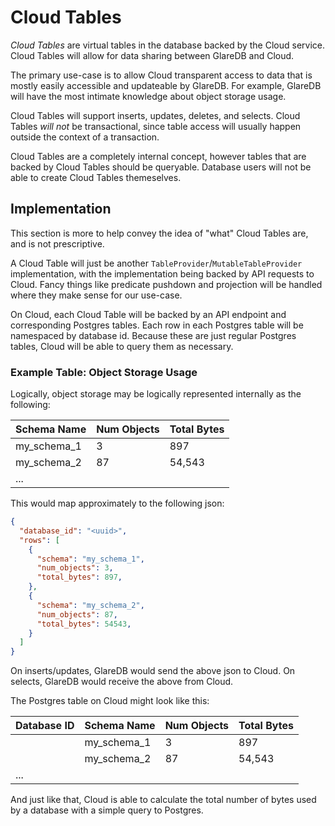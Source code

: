 # Cloud Tables

_Cloud Tables_ are virtual tables in the database backed by the Cloud service.
Cloud Tables will allow for data sharing between GlareDB and Cloud.

The primary use-case is to allow Cloud transparent access to data that is mostly
easily accessible and updateable by GlareDB. For example, GlareDB will have the
most intimate knowledge about object storage usage.

Cloud Tables will support inserts, updates, deletes, and selects. Cloud Tables
_will not_ be transactional, since table access will usually happen outside the
context of a transaction.

Cloud Tables are a completely internal concept, however tables that are backed
by Cloud Tables should be queryable. Database users will not be able to create
Cloud Tables themeselves.

## Implementation

This section is more to help convey the idea of "what" Cloud Tables are, and is
not prescriptive.

A Cloud Table will just be another `TableProvider`/`MutableTableProvider`
implementation, with the implementation being backed by API requests to Cloud.
Fancy things like predicate pushdown and projection will be handled where they
make sense for our use-case. 

On Cloud, each Cloud Table will be backed by an API endpoint and corresponding
Postgres tables. Each row in each Postgres table will be namespaced by database
id. Because these are just regular Postgres tables, Cloud will be able to query
them as necessary.

### Example Table: Object Storage Usage

Logically, object storage may be logically represented internally as the
following:

| Schema Name | Num Objects | Total Bytes |
|-------------|-------------|-------------|
| my_schema_1 | 3           | 897         |
| my_schema_2 | 87          | 54,543      |
| ...         |             |             |

This would map approximately to the following json:

``` json
{
  "database_id": "<uuid>",
  "rows": [
    {
      "schema": "my_schema_1",
      "num_objects": 3,
      "total_bytes": 897,
    },
    {
      "schema": "my_schema_2",
      "num_objects": 87,
      "total_bytes": 54543,
    }
  ]
}
```

On inserts/updates, GlareDB would send the above json to Cloud. On selects,
GlareDB would receive the above from Cloud.

The Postgres table on Cloud might look like this:

| Database ID | Schema Name | Num Objects | Total Bytes |
|-------------|-------------|-------------|-------------|
| <uuid>      | my_schema_1 | 3           | 897         |
| <uuid>      | my_schema_2 | 87          | 54,543      |
| ...         |             |             |             |

And just like that, Cloud is able to calculate the total number of bytes used by
a database with a simple query to Postgres.
